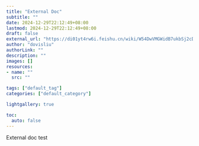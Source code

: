 ```yaml
---
title: "External Doc"
subtitle: ""
date: 2024-12-29T22:12:49+08:00
lastmod: 2024-12-29T22:12:49+08:00
draft: false
external_url: "https://di01yt4rw6i.feishu.cn/wiki/W54DwVMGWidB7ukbSj2cDIUcnL2"
author: "dovisliu"
authorLink: ""
description: ""
images: []
resources:
- name: ""
  src: ""

tags: ["default_tag"]
categories: ["default_category"]

lightgallery: true

toc:
  auto: false
---
```

External doc test
<!--more-->